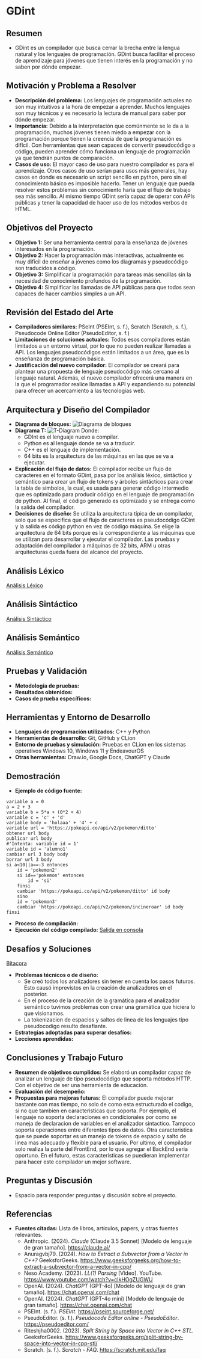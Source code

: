 # GDint

## Resumen
- GDint es un compilador que busca cerrar la brecha entre la lengua natural y los lenguajes de programación. GDint busca facilitar el proceso de aprendizaje para jóvenes que tienen interés en la programación y no saben por dónde empezar. 

## Motivación y Problema a Resolver
- **Descripción del problema:** Los lenguajes de programación actuales no son muy intuitivos a la hora de empezar a aprender. Muchos lenguajes son muy técnicos y es necesario la lectura de manual para saber por dónde empezar.
- **Importancia:** Debido a la interpretación que comúnmente se le da a la programación, muchos jóvenes tienen miedo a empezar con la programación porque tienen la creencia de que la programación es difícil. Con herramientas que sean capaces de convertir pseudocódigo a código, pueden aprender cómo funciona un lenguaje de programación ya que tendrán puntos de comparación.
- **Casos de uso:** El mayor caso de uso para nuestro compilador es para el aprendizaje. Otros casos de uso serían para usos más generales, hay casos en donde es necesario un script sencillo en python, pero sin el conocimiento básico es imposible hacerlo. Tener un lenguaje que pueda resolver estos problemas sin conocimiento haría que el flujo de trabajo sea más sencillo. Al mismo tiempo GDint sería capaz de operar con APIs públicas y tener la capacidad de hacer uso de los métodos verbos de HTML.

## Objetivos del Proyecto
- **Objetivo 1:** Ser una herramienta central para la enseñanza de jóvenes interesados en la programación.
- **Objetivo 2:** Hacer la programación más interactivas, actualmente es muy difícil de enseñar a jóvenes como los diagramas y pseudocódigo son traducidos a código.
- **Objetivo 3:** Simplificar la programación para tareas más sencillas sin la necesidad de conocimiento profundos de la programación.
- **Objetivo 4:** Simplificar las llamadas de API públicas para que todos sean capaces de hacer cambios simples a un API.

## Revisión del Estado del Arte
- **Compiladores similares:** PSeInt (PSEInt, s. f.), Scratch (Scratch, s. f.), Pseudocode Online Editor (PseudoEditor, s. f.)
- **Limitaciones de soluciones actuales:** Todos esos compiladores están limitados a un entorno virtual, por lo que no pueden realizar llamadas a API. Los lenguajes pseudocódigos están limitados a un área, que es la enseñanza de programación básica.
- **Justificación del nuevo compilador:** El compilador se creará para plantear una propuesta de lenguaje pseudocódigo más cercano al lenguaje natural. Además, el nuevo compilador ofrecerá una manera en la que el programador realice llamadas a API y expandiendo su potencial para ofrecer un acercamiento a las tecnologías web.

## Arquitectura y Diseño del Compilador
- **Diagrama de bloques:** ![Diagrama de bloques](/resources/GDint.drawio.png)
- **Diagrama T:** ![T-Diagram](/resources/NotacionT.png)
Donde:
  - GDInt es el lenguaje nuevo a compilar.
  - Python es al lenguaje donde se va a traducir.
  - C++ es el lenguaje de implementación.
  - 64 bits  es la arquitectura de las máquinas en las que se va a ejecutar.
- **Explicación del flujo de datos:** El compilador recibe un flujo de caracteres en el formato GDint, pasa por los análisis léxico, sintáctico y semántico para crear un flujo de tokens y árboles sintácticos para crear la tabla de símbolos, la cual, es usada para generar código intermedio que es optimizado para producir código en el lenguaje de programación de python. Al final, el código generado es optimizado y se entrega como la salida del compilador.
- **Decisiones de diseño:** Se utiliza la arquitectura típica de un compilador, solo que se especifica que el flujo de caracteres es pseudocódigo GDint y la salida es código python en vez de código máquina. Se elige la arquitectura de 64 bits porque es la correspondiente a las máquinas que se utilizan para desarrollar y ejecutar el compilador. Las pruebas y adaptación del compilador a máquinas de 32 bits, ARM u otras arquitecturas queda fuera del alcance del proyecto.

## Análisis Léxico
[Análisis Léxico](Documents/Lexer.md)

## Análisis Sintáctico
[Análisis Sintáctico](Documents/Parser.md)

## Análisis Semántico
[Análisis Semántico](Documents/Semantics.md)

## Pruebas y Validación

- **Metodología de pruebas:**
- **Resultados obtenidos:**
- **Casos de prueba específicos:**

## Herramientas y Entorno de Desarrollo
- **Lenguajes de programación utilizados:** C++ y Python
- **Herramientas de desarrollo:** Git, GitHub y CLion
- **Entorno de pruebas y simulación:** Pruebas en CLion en los sistemas operativos Windows 10, Windows 11 y EndeavourOS
- **Otras herramientas:** Draw.io, Google Docs, ChatGPT y Claude

## Demostración
- **Ejemplo de código fuente:**
````
variable a = 0
a = 2 + 3
variable b = 5*a + (0*2 + 4)
variable c = 'c' + 'd'
variable body = 'holaaa' + '4' + c
variable url = 'https://pokeapi.co/api/v2/pokemon/ditto'
obtener url body
publicar url body
#'Intenta: variable id = 1'
variable id = 'alumno1'
cambiar url 3 body body
borrar url 3 body
si a<10||a==-3 entonces
    id = 'pokemon2' 
    si id=='pokemon' entonces
        id = 'si'
    finsi
    cambiar 'https://pokeapi.co/api/v2/pokemon/ditto' id body
    sino
    id = 'pokemon3'
    cambiar 'https://pokeapi.co/api/v2/pokemon/incineroar' id body
finsi
````
- **Proceso de compilación:**
- **Ejecución del código compilado:** [Salida en consola](Documents/Test/Output.md)

## Desafíos y Soluciones
[Bitacora](Documents/Bitacora.md)
- **Problemas técnicos o de diseño:**
  - Se creó todos los analizadores sin tener en cuenta los pasos futuros. Esto causó imprevistos en la creación de analizadores en el posterior.
  - En el proceso de la creación de la gramática para el analizador semántico tuvimos problemas con crear una gramática que hiciera lo que visionamos.
  - La tokenizacion de espacios y saltos de linea de los lenguajes tipo pseudocodigo resulto desafiante.
- **Estrategias adoptadas para superar desafíos:**
- **Lecciones aprendidas:**

## Conclusiones y Trabajo Futuro
- **Resumen de objetivos cumplidos:** Se elaboró un compilador capaz de analizar un lenguaje de tipo pseudocódigo que soporta métodos HTTP.  Con el objetivo de ser una herramienta de educación.
- **Evaluación del desempeño:**
- **Propuestas para mejoras futuras:** 
El compilador puede mejorar bastante con mas tiempo, no solo de como esta estructurado el codigo, si no que tambien en caracteristicas que soporta.
Por ejemplo, el lenguaje no soporta declaraciones en condicionales por como se maneja de declaracion de variables en el analizador sintactico.
Tampoco soporta operaciones entre diferentes tipos de datos.
Otra caracteristica que se puede soportar es un manejo de tokens de espacio y salto de linea mas adecuado y flexible para el usuario.
Por ultimo, el compilador solo realiza la parte del FrontEnd, por lo que agregar el BackEnd seria oportuno. 
En el futuro, estas caracteristicas se puedieran implementar para hacer este compilador un mejor software.

## Preguntas y Discusión
- Espacio para responder preguntas y discusión sobre el proyecto.

## Referencias
- **Fuentes citadas:** Lista de libros, artículos, papers, y otras fuentes relevantes.
  - Anthropic. (2024). *Claude* (Claude 3.5 Sonnet) [Modelo de lenguaje de gran tamaño]. https://claude.ai/
  - Anuragvbj79. (2024). *How to Extract a Subvector from a Vector in C++?* GeeksforGeeks. https://www.geeksforgeeks.org/how-to-extract-a-subvector-from-a-vector-in-cpp/
  - Neso Academy. (2023). *LL(1) Parsing* [Vídeo]. YouTube. https://www.youtube.com/watch?v=clkHOgZUGWU
  - OpenAI. (2024). *ChatGPT* (GPT-4o) [Modelo de lenguaje de gran tamaño]. https://chat.openai.com/chat
  - OpenAI. (2024). *ChatGPT* (GPT-4o mini) [Modelo de lenguaje de gran tamaño]. https://chat.openai.com/chat
  - PSEInt. (s. f.). *PSEInt*. https://pseint.sourceforge.net/
  - PseudoEditor. (s. f.). *Pseudocode Editor online - PseudoEditor*. https://pseudoeditor.com/
  - Riteshjha0002. (2023). *Split String by Space into Vector in C++ STL.* GeeksforGeeks. https://www.geeksforgeeks.org/split-string-by-space-into-vector-in-cpp-stl/
  - Scratch. (s. f.). *Scratch - FAQ*. https://scratch.mit.edu/faq

